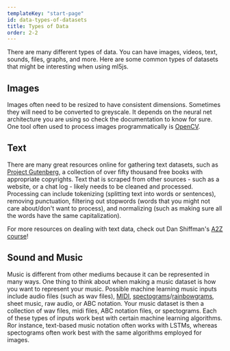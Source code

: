 ```yaml
---
templateKey: "start-page"
id: data-types-of-datasets
title: Types of Data
order: 2-2
---
```


There are many different types of data. You can have images, videos, text, sounds, files, graphs, and more. Here are some common types of datasets that might be interesting when using ml5js.

## Images

Images often need to be resized to have consistent dimensions. Sometimes they will need to be converted to greyscale. It depends on the neural net architecture you are using so check the documentation to know for sure. One tool often used to process images programmatically is [OpenCV](http://opencv-python-tutroals.readthedocs.io/en/latest/py_tutorials/py_tutorials.html).

## Text

There are many great resources online for gathering text datasets, such as [Project Gutenberg](https://www.gutenberg.org/), a collection of over fifty thousand free books with appropriate copyrights. Text that is scraped from other sources - such as a website, or a chat log - likely needs to be cleaned and processed. Processing can include tokenizing (splitting
text into words or sentences), removing punctuation, filtering out stopwords (words that you might not care about/don't want to process), and normalizing (such as making sure all the words have the same capitalization).

For more resources on dealing with text data, check out Dan Shiffman's [A2Z course](http://shiffman.net/a2z/intro/)!

## Sound and Music

Music is different from other mediums because it can be represented in many ways. One thing to think about when making a music dataset is how you want to represent your music. Possible machine learning music inputs include audio files (such as wav files), [MIDI](https://en.wikipedia.org/wiki/MIDI), [spectograms](https://en.wikipedia.org/wiki/Spectrogram)/[rainbowgrams](https://magenta.tensorflow.org/nsynth), sheet music, raw audio, or ABC notation. Your music dataset is then a collection of wav files, midi files, ABC notation files, or spectograms. Each of these types of inputs work best with certain machine learning algorithms. Ror instance, text-based music notation often works with LSTMs, whereas spectograms often work best with the same algorithms employed for images.
